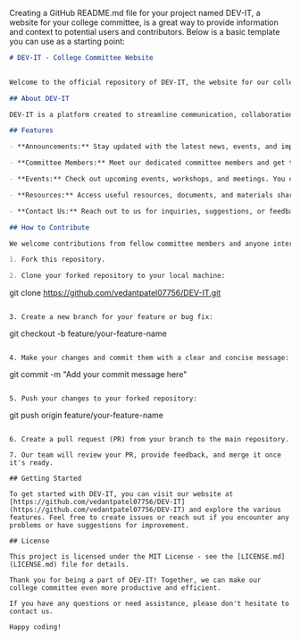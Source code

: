 Creating a GitHub README.md file for your project named DEV-IT, a website for your college committee, is a great way to provide information and context to potential users and contributors. Below is a basic template you can use as a starting point:

```markdown
# DEV-IT - College Committee Website
 

Welcome to the official repository of DEV-IT, the website for our college committee. This repository contains all the resources and codebase for our website, designed to serve the needs of our committee members and the wider college community.

## About DEV-IT

DEV-IT is a platform created to streamline communication, collaboration, and information sharing within our college committee. Our mission is to provide an efficient and user-friendly website that offers various features and services.

## Features

- **Announcements:** Stay updated with the latest news, events, and important announcements related to our committee.

- **Committee Members:** Meet our dedicated committee members and get to know their roles and responsibilities.

- **Events:** Check out upcoming events, workshops, and meetings. You can also view past event details and resources.

- **Resources:** Access useful resources, documents, and materials shared by committee members.

- **Contact Us:** Reach out to us for inquiries, suggestions, or feedback. We value your input!

## How to Contribute

We welcome contributions from fellow committee members and anyone interested in improving DEV-IT. If you'd like to contribute, please follow these steps:

1. Fork this repository.

2. Clone your forked repository to your local machine:
   ```
   git clone https://github.com/vedantpatel07756/DEV-IT.git
   ```

3. Create a new branch for your feature or bug fix:
   ```
   git checkout -b feature/your-feature-name
   ```

4. Make your changes and commit them with a clear and concise message:
   ```
   git commit -m "Add your commit message here"
   ```

5. Push your changes to your forked repository:
   ```
   git push origin feature/your-feature-name
   ```

6. Create a pull request (PR) from your branch to the main repository.

7. Our team will review your PR, provide feedback, and merge it once it's ready.

## Getting Started

To get started with DEV-IT, you can visit our website at [https://github.com/vedantpatel07756/DEV-IT](https://github.com/vedantpatel07756/DEV-IT) and explore the various features. Feel free to create issues or reach out if you encounter any problems or have suggestions for improvement.

## License

This project is licensed under the MIT License - see the [LICENSE.md](LICENSE.md) file for details.

Thank you for being a part of DEV-IT! Together, we can make our college committee even more productive and efficient.

If you have any questions or need assistance, please don't hesitate to contact us.

Happy coding!
```
